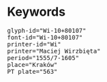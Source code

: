 # Keywords
<pre>
glyph-id="Wi-10+80107"
font-id="Wi-10+80107"
printer-id="Wi"
printer="Maciej Wirzbięta"
period="1555/7-1605"
place="Kraków"
PT plate="563"
</pre>
